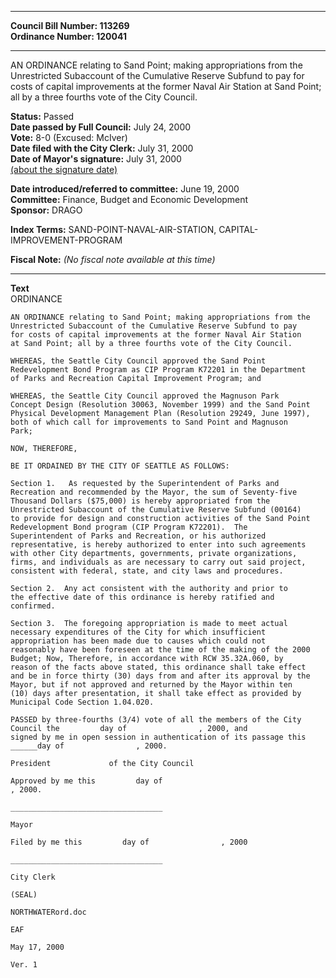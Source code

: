 * * * * *  
  
**Council Bill Number: [](#h0)[](#h2)113269**   
**Ordinance Number: 120041**  
  
* * * * *  
  
AN ORDINANCE relating to Sand Point; making appropriations from the Unrestricted Subaccount of the Cumulative Reserve Subfund to pay for costs of capital improvements at the former Naval Air Station at Sand Point; all by a three fourths vote of the City Council.  
  
**Status:** Passed   
**Date passed by Full Council:** July 24, 2000   
**Vote:** 8-0 (Excused: McIver)   
**Date filed with the City Clerk:** July 31, 2000   
**Date of Mayor's signature:** July 31, 2000   
[(about the signature date)](/~public/approvaldate.htm)   
  
  
**Date introduced/referred to committee:** June 19, 2000   
**Committee:** Finance, Budget and Economic Development   
**Sponsor:** DRAGO   
  
**Index Terms:** SAND-POINT-NAVAL-AIR-STATION, CAPITAL-IMPROVEMENT-PROGRAM  
  
**Fiscal Note:** *(No fiscal note available at this time)*  
  
* * * * *  
  
**Text**  
    ORDINANCE               
  
    AN ORDINANCE relating to Sand Point; making appropriations from the  
    Unrestricted Subaccount of the Cumulative Reserve Subfund to pay  
    for costs of capital improvements at the former Naval Air Station  
    at Sand Point; all by a three fourths vote of the City Council.  
  
    WHEREAS, the Seattle City Council approved the Sand Point  
    Redevelopment Bond Program as CIP Program K72201 in the Department  
    of Parks and Recreation Capital Improvement Program; and  
  
    WHEREAS, the Seattle City Council approved the Magnuson Park  
    Concept Design (Resolution 30063, November 1999) and the Sand Point  
    Physical Development Management Plan (Resolution 29249, June 1997),  
    both of which call for improvements to Sand Point and Magnuson  
    Park;  
  
    NOW, THEREFORE,  
  
    BE IT ORDAINED BY THE CITY OF SEATTLE AS FOLLOWS:  
  
    Section 1.   As requested by the Superintendent of Parks and  
    Recreation and recommended by the Mayor, the sum of Seventy-five  
    Thousand Dollars ($75,000) is hereby appropriated from the  
    Unrestricted Subaccount of the Cumulative Reserve Subfund (00164)  
    to provide for design and construction activities of the Sand Point  
    Redevelopment Bond program (CIP Program K72201).  The  
    Superintendent of Parks and Recreation, or his authorized  
    representative, is hereby authorized to enter into such agreements  
    with other City departments, governments, private organizations,  
    firms, and individuals as are necessary to carry out said project,  
    consistent with federal, state, and city laws and procedures.  
  
    Section 2.  Any act consistent with the authority and prior to  
    the effective date of this ordinance is hereby ratified and  
    confirmed.  
  
    Section 3.  The foregoing appropriation is made to meet actual  
    necessary expenditures of the City for which insufficient  
    appropriation has been made due to causes which could not  
    reasonably have been foreseen at the time of the making of the 2000  
    Budget; Now, Therefore, in accordance with RCW 35.32A.060, by  
    reason of the facts above stated, this ordinance shall take effect  
    and be in force thirty (30) days from and after its approval by the  
    Mayor, but if not approved and returned by the Mayor within ten  
    (10) days after presentation, it shall take effect as provided by  
    Municipal Code Section 1.04.020.  
  
    PASSED by three-fourths (3/4) vote of all the members of the City  
    Council the         day of                , 2000, and  
    signed by me in open session in authentication of its passage this  
    ______day of                , 2000.  
  
    President             of the City Council  
  
    Approved by me this         day of                  
    , 2000.  
  
    __________________________________  
  
    Mayor  
  
    Filed by me this         day of                , 2000  
  
    __________________________________  
  
    City Clerk  
  
    (SEAL)  
  
    NORTHWATERord.doc  
  
    EAF  
  
    May 17, 2000  
  
    Ver. 1  
